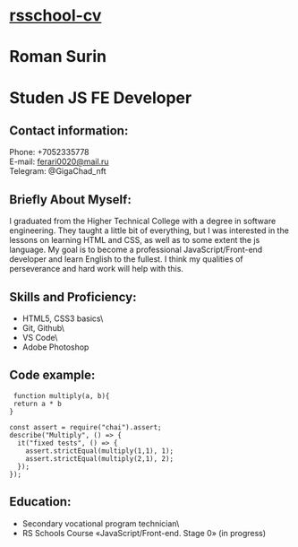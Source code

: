 # [rsschool-cv](?)

# Roman Surin

# Studen JS FE Developer
## Contact information:
Phone: +7052335778\
E-mail: ferari0020@mail.ru\
Telegram: @GigaChad_nft
## Briefly About Myself:
I graduated from the Higher Technical College with a degree in software engineering. They taught a little bit of everything, but I was interested in the lessons on learning HTML and CSS, as well as to some extent the js language. My goal is to become a professional JavaScript/Front-end developer and learn English to the fullest.
I think my qualities of perseverance and hard work will help with this.
## Skills and Proficiency:
+ HTML5, CSS3 basics\
+ Git, Github\
+ VS Code\
+ Adobe Photoshop
## Code example:

```
 function multiply(a, b){
 return a * b
} 

const assert = require("chai").assert;
describe("Multiply", () => {
  it("fixed tests", () => {
    assert.strictEqual(multiply(1,1), 1);
    assert.strictEqual(multiply(2,1), 2);
  });
}); 
```

## Education:
+ Secondary vocational program technician\
+ RS Schools Course «JavaScript/Front-end. Stage 0» (in progress)
